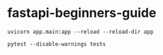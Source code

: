 # fastapi-beginners-guide

    uvicorn app.main:app --reload --reload-dir app

    pytest --disable-warnings tests

